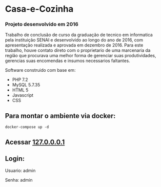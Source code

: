 # Casa-e-Cozinha

### Projeto desenvolvido em 2016

Trabalho de conclusão de curso da graduação de tecnico em informatica pela instituição SENAI e desenvolvido ao longo do ano de 2016, com apresentação realizada e aprovada em dezembro de 2016. Para este trabalho, houve contato direto com o proprietario de uma marcenaria da região que procurava uma melhor forma de gerenciar suas produtividades, gerencias suas encomendas e insumos necessarios faltantes.

Software construido com base em:
- PHP 7.2
- MySQL 5.7.35
- HTML 5
- Javascript
- CSS

## Para montar o ambiente via docker:
```
docker-compose up -d
```

## Acessar [127.0.0.0.1](http://127.0.0.1/)

## Login:
Usuario: admin

Senha: admin
